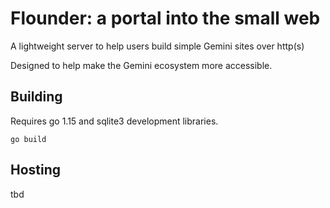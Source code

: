 # Flounder: a portal into the small web

A lightweight server to help users build simple Gemini sites over http(s)

Designed to help make the Gemini ecosystem more accessible.

## Building

Requires go 1.15 and sqlite3 development libraries.

`go build`

## Hosting

tbd

